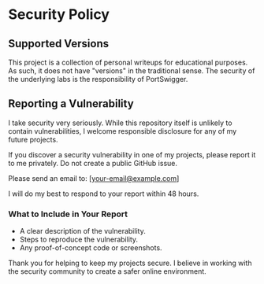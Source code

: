 # Security Policy

## Supported Versions

This project is a collection of personal writeups for educational purposes. As such, it does not have "versions" in the traditional sense. The security of the underlying labs is the responsibility of PortSwigger.

## Reporting a Vulnerability

I take security very seriously. While this repository itself is unlikely to contain vulnerabilities, I welcome responsible disclosure for any of my future projects.

If you discover a security vulnerability in one of my projects, please report it to me privately. Do not create a public GitHub issue.

Please send an email to: [your-email@example.com]

I will do my best to respond to your report within 48 hours.

### What to Include in Your Report
*   A clear description of the vulnerability.
*   Steps to reproduce the vulnerability.
*   Any proof-of-concept code or screenshots.

Thank you for helping to keep my projects secure. I believe in working with the security community to create a safer online environment.
